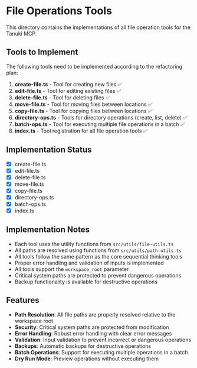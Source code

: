 # File Operations Tools

This directory contains the implementations of all file operation tools for the Tanuki MCP.

## Tools to Implement

The following tools need to be implemented according to the refactoring plan:

1. **create-file.ts** - Tool for creating new files ✅
2. **edit-file.ts** - Tool for editing existing files ✅
3. **delete-file.ts** - Tool for deleting files ✅
4. **move-file.ts** - Tool for moving files between locations ✅
5. **copy-file.ts** - Tool for copying files between locations ✅
6. **directory-ops.ts** - Tools for directory operations (create, list, delete) ✅
7. **batch-ops.ts** - Tool for executing multiple file operations in a batch ✅
8. **index.ts** - Tool registration for all file operation tools ✅

## Implementation Status

- [x] create-file.ts
- [x] edit-file.ts
- [x] delete-file.ts
- [x] move-file.ts
- [x] copy-file.ts
- [x] directory-ops.ts
- [x] batch-ops.ts
- [x] index.ts

## Implementation Notes

- Each tool uses the utility functions from `src/utils/file-utils.ts`
- All paths are resolved using functions from `src/utils/path-utils.ts`
- All tools follow the same pattern as the core sequential thinking tools
- Proper error handling and validation of inputs is implemented
- All tools support the `workspace_root` parameter
- Critical system paths are protected to prevent dangerous operations
- Backup functionality is available for destructive operations

## Features

- **Path Resolution**: All file paths are properly resolved relative to the workspace root
- **Security**: Critical system paths are protected from modification
- **Error Handling**: Robust error handling with clear error messages
- **Validation**: Input validation to prevent incorrect or dangerous operations
- **Backups**: Automatic backups for destructive operations
- **Batch Operations**: Support for executing multiple operations in a batch
- **Dry Run Mode**: Preview operations without executing them 